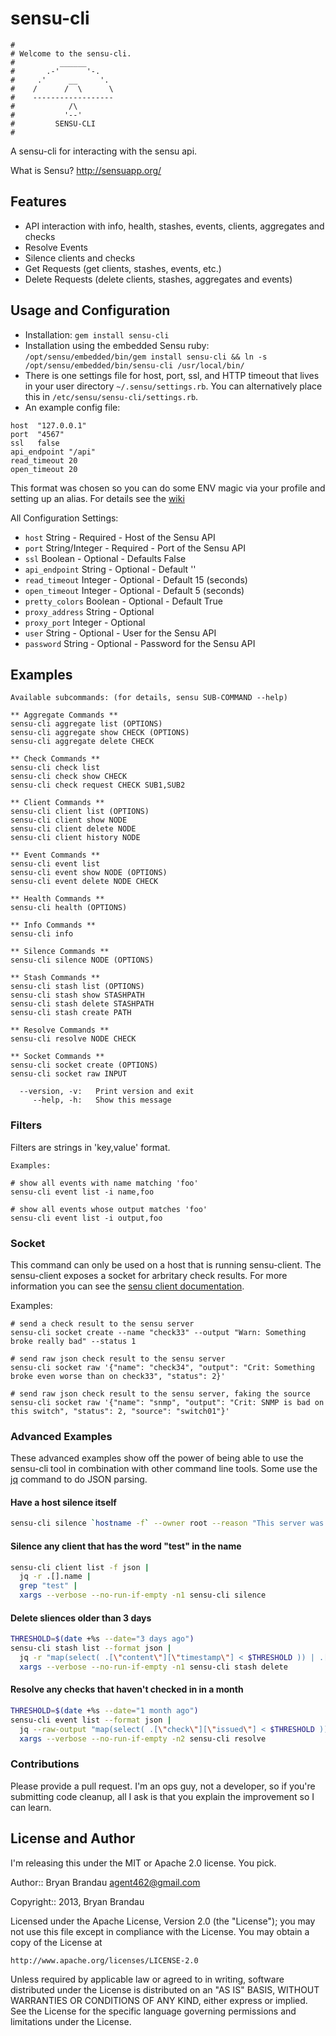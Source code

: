 # sensu-cli
```
#
# Welcome to the sensu-cli.
#          ______
#       .-'      '-.
#     .'     __     '.
#    /      /  \      \
#    ------------------
#            /\
#           '--'
#         SENSU-CLI
#
```
A sensu-cli for interacting with the sensu api.

What is Sensu? http://sensuapp.org/

## Features

* API interaction with info, health, stashes, events, clients, aggregates and checks
* Resolve Events
* Silence clients and checks
* Get Requests (get clients, stashes, events, etc.)
* Delete Requests (delete clients, stashes, aggregates and events)


## Usage and Configuration

* Installation: `gem install sensu-cli`
* Installation using the embedded Sensu ruby: `/opt/sensu/embedded/bin/gem install sensu-cli && ln -s /opt/sensu/embedded/bin/sensu-cli /usr/local/bin/`
* There is one settings file for host, port, ssl, and HTTP timeout that lives
  in your user directory `~/.sensu/settings.rb`.  You can alternatively place
  this in `/etc/sensu/sensu-cli/settings.rb`.
* An example config file:
````
host  "127.0.0.1"
port  "4567"
ssl   false
api_endpoint "/api"
read_timeout 20
open_timeout 20
````

This format was chosen so you can do some ENV magic via your profile and
setting up an alias. For details see the
[wiki](https://github.com/agent462/sensu-cli/wiki)

All Configuration Settings:
* `host` String - Required - Host of the Sensu API
* `port` String/Integer - Required - Port of the Sensu API
* `ssl`  Boolean - Optional - Defaults False
* `api_endpoint` String - Optional - Default ''
* `read_timeout` Integer - Optional - Default 15 (seconds)
* `open_timeout` Integer - Optional - Default 5 (seconds)
* `pretty_colors` Boolean - Optional - Default True
* `proxy_address` String - Optional
* `proxy_port` Integer - Optional
* `user` String - Optional - User for the Sensu API
* `password` String - Optional - Password for the Sensu API

## Examples

````
Available subcommands: (for details, sensu SUB-COMMAND --help)

** Aggregate Commands **
sensu-cli aggregate list (OPTIONS)
sensu-cli aggregate show CHECK (OPTIONS)
sensu-cli aggregate delete CHECK

** Check Commands **
sensu-cli check list
sensu-cli check show CHECK
sensu-cli check request CHECK SUB1,SUB2

** Client Commands **
sensu-cli client list (OPTIONS)
sensu-cli client show NODE
sensu-cli client delete NODE
sensu-cli client history NODE

** Event Commands **
sensu-cli event list
sensu-cli event show NODE (OPTIONS)
sensu-cli event delete NODE CHECK

** Health Commands **
sensu-cli health (OPTIONS)

** Info Commands **
sensu-cli info

** Silence Commands **
sensu-cli silence NODE (OPTIONS)

** Stash Commands **
sensu-cli stash list (OPTIONS)
sensu-cli stash show STASHPATH
sensu-cli stash delete STASHPATH
sensu-cli stash create PATH

** Resolve Commands **
sensu-cli resolve NODE CHECK

** Socket Commands **
sensu-cli socket create (OPTIONS)
sensu-cli socket raw INPUT

  --version, -v:   Print version and exit
     --help, -h:   Show this message
````

### Filters

Filters are strings in 'key,value' format.

````
Examples:

# show all events with name matching 'foo'
sensu-cli event list -i name,foo

# show all events whose output matches 'foo'
sensu-cli event list -i output,foo
````

### Socket

This command can only be used on a host that is running sensu-client.
The sensu-client exposes a socket for arbritary check results. For more
information you can see the [sensu client documentation](https://sensuapp.org/docs/0.25/reference/clients.html#client-socket-input).

Examples:
````
# send a check result to the sensu server
sensu-cli socket create --name "check33" --output "Warn: Something broke really bad" --status 1

# send raw json check result to the sensu server
sensu-cli socket raw '{"name": "check34", "output": "Crit: Something broke even worse than on check33", "status": 2}'

# send raw json check result to the sensu server, faking the source
sensu-cli socket raw '{"name": "snmp", "output": "Crit: SNMP is bad on this switch", "status": 2, "source": "switch01"}'
````

### Advanced Examples

These advanced examples show off the power of being able to use the
sensu-cli tool in combination with other command line tools. Some use
the [jq](https://stedolan.github.io/jq/) command to do JSON parsing.

#### Have a host silence itself

```bash
sensu-cli silence `hostname -f` --owner root --reason "This server was just created" --expire 3600
```

#### Silence any client that has the word "test" in the name

```bash
sensu-cli client list -f json |
  jq -r .[].name |
  grep "test" |
  xargs --verbose --no-run-if-empty -n1 sensu-cli silence
```

#### Delete sliences older than 3 days

```bash
THRESHOLD=$(date +%s --date="3 days ago")
sensu-cli stash list --format json |
  jq -r "map(select( .[\"content\"][\"timestamp\"] < $THRESHOLD )) | .[].path " |
  xargs --verbose --no-run-if-empty -n1 sensu-cli stash delete
```

#### Resolve any checks that haven't checked in in a month

```bash
THRESHOLD=$(date +%s --date="1 month ago")
sensu-cli event list --format json |
  jq --raw-output "map(select( .[\"check\"][\"issued\"] < $THRESHOLD )) | .[] | .client.name + \" \" +  .check.name " |
  xargs --verbose --no-run-if-empty -n2 sensu-cli resolve
```


### Contributions

Please provide a pull request. I'm an ops guy, not a developer, so if you're
submitting code cleanup, all I ask is that you explain the improvement so I can
learn.


## License and Author

I'm releasing this under the MIT or Apache 2.0 license.  You pick.

Author:: Bryan Brandau <agent462@gmail.com>

Copyright:: 2013, Bryan Brandau

Licensed under the Apache License, Version 2.0 (the "License");
you may not use this file except in compliance with the License.
You may obtain a copy of the License at

    http://www.apache.org/licenses/LICENSE-2.0

Unless required by applicable law or agreed to in writing, software
distributed under the License is distributed on an "AS IS" BASIS,
WITHOUT WARRANTIES OR CONDITIONS OF ANY KIND, either express or implied.
See the License for the specific language governing permissions and
limitations under the License.
